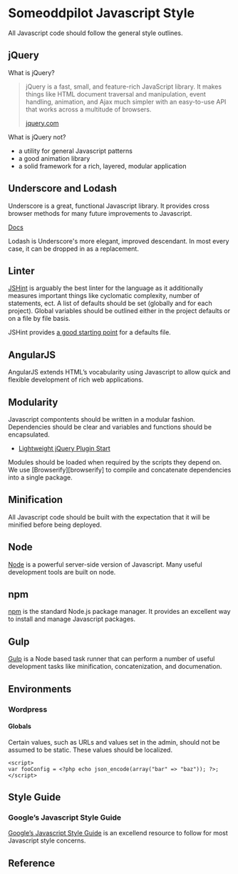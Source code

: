 # Someoddpilot Javascript Style

All Javascript code should follow the general style outlines.

## jQuery

What is jQuery?

> jQuery is a fast, small, and feature-rich JavaScript library. It makes things like HTML document traversal and manipulation, event handling, animation, and Ajax much simpler with an easy-to-use API that works across a multitude of browsers.
>
> [jquery.com][jquery]

What is jQuery not?

* a utility for general Javascript patterns
* a good animation library
* a solid framework for a rich, layered, modular application

## Underscore and Lodash

Underscore is a great, functional Javascript library. It provides cross browser methods for many future improvements to Javascript.

[Docs][underscore]

Lodash is Underscore's more elegant, improved descendant. In most every case, it can be dropped in as a replacement.

## Linter

[JSHint][jshint] is arguably the best linter for the language as it additionally measures important things like cyclomatic complexity, number of statements, ect. A list of defaults should be set (globally and for each project). Global variables should be outlined either in the project defaults or on a file by file basis.

JSHint provides [a good starting point][jshintDefaults] for a defaults file.

## AngularJS

AngularJS extends HTML’s vocabularity using Javascript to allow quick and flexible development of rich web applications.

## Modularity

Javascript compontents should be written in a modular fashion. Dependencies should be clear and variables and functions should be encapsulated.

* [Lightweight jQuery Plugin Start](https://github.com/jquery-boilerplate/jquery-patterns/blob/master/patterns/jquery.basic.plugin-boilerplate.js)

Modules should be loaded when required by the scripts they depend on. We use [Browserify][browserify] to compile and concatenate dependencies into a single package.

## Minification

All Javascript code should be built with the expectation that it will be minified before being deployed.

## Node

[Node][node] is a powerful server-side version of Javascript. Many useful development tools are built on node.

## npm

[npm][npm] is the standard Node.js package manager. It provides an excellent way to install and manage Javascript packages.

## Gulp

[Gulp](http://gulpjs.com) is a Node based task runner that can perform a number of useful development tasks like minification, concatenization, and documenation.

## Environments

### Wordpress

#### Globals

Certain values, such as URLs and values set in the admin, should not be assumed to be static. These values should be localized.

```
<script>
var fooConfig = <?php echo json_encode(array("bar" => "baz")); ?>;
</script>
```

## Style Guide

### Google’s Javascript Style Guide

[Google’s Javascript Style Guide](https://google-styleguide.googlecode.com/svn/trunk/javascriptguide.xml) is an excellend resource to follow for most Javascript style concerns.

[npm]: https://www.npmjs.org/
[node]: http://nodejs.org/
[grunt]: http://gruntjs.com/
[bower]: http://bower.io
[requirejs]: http://requirejs.org/
[requirejsOptim]: http://requirejs.org/docs/optimization.html
[jshint]: http://www.jshint.com/
[jshintDefaults]: https://github.com/jshint/jshint/blob/master/examples/.jshintrc
[backbone]: http://backbonejs.org
[jquery]: http://jquery.com
[underscore]: http://underscorejs.org

## Reference

